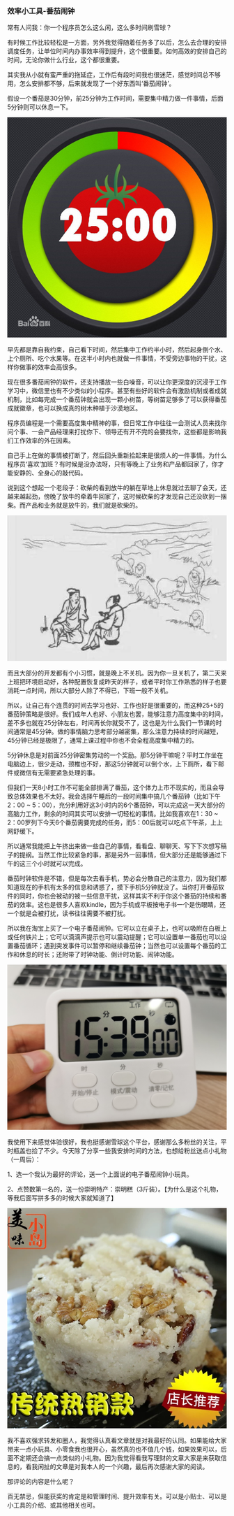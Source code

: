 ### 效率小工具-番茄闹钟

常有人问我：你一个程序员怎么这么闲，这么多时间刷雪球？

有时候工作比较轻松是一方面，另外我觉得随着任务多了以后，怎么去合理的安排调度任务，让单位时间内办事效率得到提升，这个很重要。如何高效的安排自己的时间，无论你做什么行业，这个都很重要。

其实我从小就有蛮严重的拖延症，工作后有段时间我也很迷茫，感觉时间总不够用，怎么安排都不够，后来就发现了一个好东西叫‘番茄闹钟’。

假设一个番茄是30分钟，前25分钟为工作时间，需要集中精力做一件事情，后面5分钟则可以休息一下。

![番茄效率法](../img/time-control-3.jpg)

早先都是靠自我约束，自己看下时间，然后集中工作约半小时，然后起身倒个水、上个厕所、吃个水果等。在这半小时内也就做一件事情，不受旁边事物的干扰，这样你做事的效率会高很多。

现在很多番茄闹钟的软件，还支持播放一些白噪音，可以让你更深度的沉浸于工作学习中，微信里也有不少类似的小程序。甚至有些好的软件会有激励机制或者成就机制，比如每完成一个番茄钟就会出现一颗小树苗，等树苗足够多了可以获得番茄成就徽章，也可以换成真的树木种植于沙漠地区。

程序员编程是一个需要高度集中精神的事，但日常工作中往往一会测试人员来找你问个事、一会产品经理来打扰你下、领导还有开不完的会要找你，这些都是影响我们工作效率的外在因素。

自己手上在做的事情被打断了，然后回头重新拾起来是很烦人的一件事情。为什么程序员‘喜欢’加班？有时候是没办法呀，只有等晚上了业务和产品都回家了，你才能安静的、全身心的敲代码。

说到这个想起一个老段子：砍柴的看到放牛的躺在草地上休息就过去聊了会天，还越来越起劲，傍晚了放牛的牵着牛回家了，这时候砍柴的才发现自己还没砍到一捆柴。而产品和业务就是放牛的，我们就是砍柴的。

![放牛砍柴](../img/time-control-4.jpeg)

而且大部分的开发都有个小习惯，就是晚上不关机。因为你一旦关机了，第二天来上班把环境启动好，各种配置恢复成昨天的样子，或者平时你工作熟悉的样子也要消耗一点时间，所以大部分人除了不得已，下班一般不关机。

所以，让自己有个连贯的时间去学习也好、工作也好是很重要的，而这种25+5的番茄钟策略是很好。我们成年人也好、小朋友也罢，能够注意力高度集中的时间，差不多也就在25分钟左右，时间再长你就受不了，这也是为什么我们一节课的时间通常是45分钟。做的事情脑力思考部分越密集，那么注意力持续的时间越短，45分钟已经是极限了，通常上课过程中你也不会全程高度集中精力的。

5分钟休息是对前面25分钟密集劳动的一个奖励。那5分钟干嘛呢？平时工作坐在电脑边上，很少走动，颈椎也不好，那这5分钟就可以倒个水，上下厕所，看下邮件或微信有无需要紧急处理的事。

但我们一天8小时工作不可能全部排满了番茄，这个体力上市不现实的，而且会导致总体效果也不太好。我会选择午睡后的一段时间集中搞几个番茄钟（比如下午2：00 ~ 5：00），充分利用好这3小时内的6个番茄钟，可以完成这一天大部分的高脑力工作，剩余的时间其实可以安排一切轻松的事情。比如我喜欢在1：30 ~ 2：00罗列下今天6个番茄需要完成的任务，而5：00后就可以吃点下午茶，上上网舒缓下。

所以通常我能把上午挤出来做一些自己的事情，看看盘、聊聊天、写下下次想写稿子的提纲。当然工作比较紧急的事，那是另外一回事情，但大部分还是能够通过下午的这三个小时就可以完成。

番茄时钟软件是不错，但是每次去看手机，势必会分散自己的注意力，因为我们都知道现在的手机有太多的信息和诱惑了，摸下手机5分钟就没了。当你打开番茄软件的同时，你也会被动的被一些信息干扰，这样其实不利于你这个番茄的持续和番茄的效率。这也是很多人喜欢kindle，因为手机或平板按电子书一个是伤眼睛，还一个就是会被打扰，读书往往需要不被打扰。

所以我在淘宝上买了一个电子番茄闹钟。它可以立在桌子上，也可以吸附在白板上或任何铁片上；它可以滴滴声提示也可以震动提醒；它可以设置单一番茄也可以设置番茄循环；遇到突发事件可以暂停和继续番茄钟；当然也可以设置每个番茄的工作和休息的时长；还附带了时钟功能、倒计时功能、闹钟功能。

![番茄钟](../img/time-control-1.jpeg)

我使用下来感觉体验很好，我也挺感谢雪球这个平台，感谢那么多粉丝的关注，平时瓶盖也捡了不少。今天除了分享一些我安排时间的方法，也想给粉丝送点小礼物（一周后）：

1、选一个我认为最好的评论，送一个上面说的电子番茄闹钟小玩具。

2、点赞数第一名的，送一份崇明特产：崇明糕（3斤装）。【为什么是这个礼物，等我后面写拼多多的时候大家就知道了】

![糕](../img/time-control-2.jpeg)

我不喜欢强求转发和圈人，我觉得认真看文章就是对我最好的认同。如果能给大家带来一点小玩具、小零食我也很开心，虽然真的也不值几个钱，如果效果可以，后面不定期还会搞一点类似的小礼物。因为我觉得看我写理财的文章大家是来获取信息的，看我闲扯的文章是对我本人的一个兴趣，最后再次感谢大家的阅读。

那评论的内容是什么呢？

百无禁忌，但能获奖的肯定是和管理时间、提升效率有关。可以是小贴士、可以是小工具的介绍、或其他相关也可。

